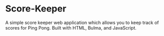 # Score-Keeper
A simple score keeper web application which allows you to keep track of scores for Ping Pong. Built with HTML, Bulma, and JavaScript.
